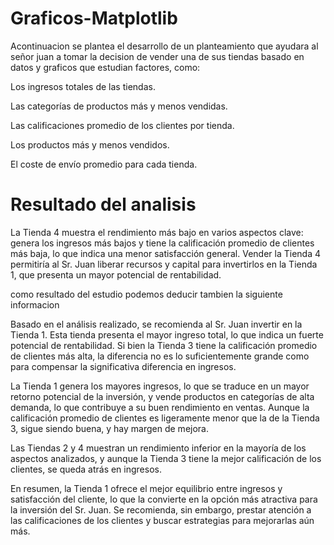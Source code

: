 # Graficos-Matplotlib
Acontinuacion se plantea el desarrollo de un planteamiento que ayudara al señor juan a tomar la decision de vender una de sus tiendas basado en datos y graficos que estudian  factores, como:

Los ingresos totales de las tiendas.

Las categorías de productos más y menos vendidas.

Las calificaciones promedio de los clientes por tienda.

Los productos más y menos vendidos.

El coste de envío promedio para cada tienda.
 

# Resultado del analisis

La Tienda 4 muestra el rendimiento más bajo en varios aspectos clave: genera los ingresos más bajos y tiene la calificación promedio de clientes más baja, lo que indica una menor satisfacción general. Vender la Tienda 4 permitiría al Sr. Juan liberar recursos y capital para invertirlos en la Tienda 1, que presenta un mayor potencial de rentabilidad.

como resultado del estudio podemos deducir tambien la siguiente informacion 

Basado en el análisis realizado, se recomienda al Sr. Juan invertir en la Tienda 1. Esta tienda presenta el mayor ingreso total, lo que indica un fuerte potencial de rentabilidad. Si bien la Tienda 3 tiene la calificación promedio de clientes más alta, la diferencia no es lo suficientemente grande como para compensar la significativa diferencia en ingresos.

La Tienda 1 genera los mayores ingresos, lo que se traduce en un mayor retorno potencial de la inversión, y vende productos en categorías de alta demanda, lo que contribuye a su buen rendimiento en ventas. Aunque la calificación promedio de clientes es ligeramente menor que la de la Tienda 3, sigue siendo buena, y hay margen de mejora.

Las Tiendas 2 y 4 muestran un rendimiento inferior en la mayoría de los aspectos analizados, y aunque la Tienda 3 tiene la mejor calificación de los clientes, se queda atrás en ingresos.

En resumen, la Tienda 1 ofrece el mejor equilibrio entre ingresos y satisfacción del cliente, lo que la convierte en la opción más atractiva para la inversión del Sr. Juan. Se recomienda, sin embargo, prestar atención a las calificaciones de los clientes y buscar estrategias para mejorarlas aún más.
